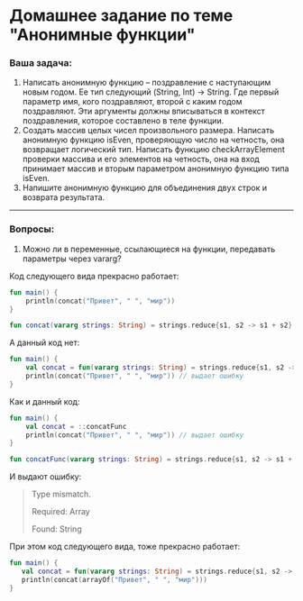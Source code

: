 # Домашнее задание по теме "Анонимные функции"

### Ваша задача:

1. Написать анонимную функцию – поздравление с наступающим новым годом. Ее тип следующий (String, Int) -> String. Где первый параметр имя, кого поздравляют, второй с каким годом поздравляют. Эти аргументы должны вписываться в контекст поздравления, которое составлено в теле функции.
2. Создать массив целых чисел произвольного размера. Написать анонимную функцию isEven, проверяющую число на четность, она возвращает логический тип. Написать функцию checkArrayElement проверки массива и его элементов на четность, она на вход принимает массив и вторым параметром анонимную функцию типа isEven.
3. Напишите анонимную функцию для объединения двух строк и возврата результата.

---
### Вопросы:

1. Можно ли в переменные, ссылающиеся на функции, передавать параметры через vararg?

Код следующего вида прекрасно работает:
```Kotlin
fun main() {
    println(concat("Привет", " ", "мир"))
}

fun concat(vararg strings: String) = strings.reduce{s1, s2 -> s1 + s2}
```

А данный код нет: 

```Kotlin
fun main() {
    val concat = fun(vararg strings: String) = strings.reduce{s1, s2 -> s1 + s2}
    println(concat("Привет", " ", "мир")) // выдает ошибку
}
```

Как и данный код:
```Kotlin
fun main() {
    val concat = ::concatFunc
    println(concat("Привет", " ", "мир")) // выдает ошибку
}

fun concatFunc(vararg strings: String) = strings.reduce{s1, s2 -> s1 + s2}
```

И выдают ошибку: 
> Type mismatch.
> 
> Required: Array<out String>
> 
> Found: String

При этом код следующего вида, тоже прекрасно работает:

```Kotlin
fun main() {
   val concat = fun(vararg strings: String) = strings.reduce{s1, s2 -> s1 + s2}
   println(concat(arrayOf("Привет", " ", "мир")))
}
```
